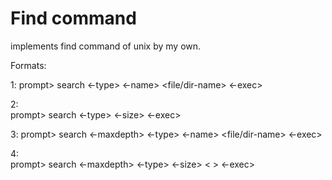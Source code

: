 # Find command

implements find command of unix by my own.

Formats:

1:
prompt> search <path> <-type> <flag> <-name> <file/dir-name> <-exec> <command>
  
2:  
prompt> search <path> <-type> <flag> <-size> <-exec> <command>

3:
prompt> search <path> <-maxdepth><num> <-type> <flag> <-name> <file/dir-name> <-exec> <command>
  
4:  
prompt> search <path> <-maxdepth><num> <-type> <flag> <-size> < > <-exec> <command>
